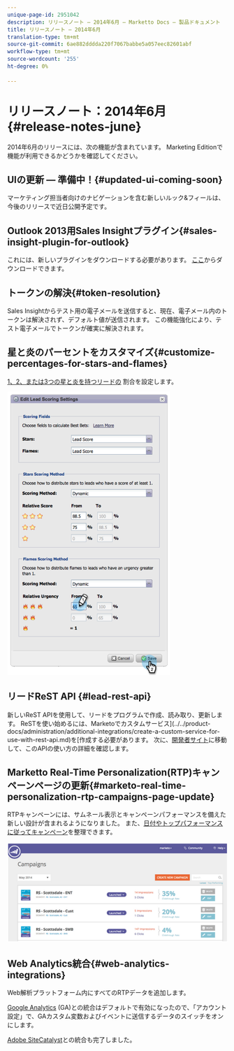 ```yaml
---
unique-page-id: 2951042
description: リリースノート — 2014年6月 — Marketto Docs — 製品ドキュメント
title: リリースノート — 2014年6月
translation-type: tm+mt
source-git-commit: 6ae882dddda220f7067babbe5a057eec82601abf
workflow-type: tm+mt
source-wordcount: '255'
ht-degree: 0%

---
```



# リリースノート：2014年6月{#release-notes-june}

2014年6月のリリースには、次の機能が含まれています。 Marketing Editionで機能が利用できるかどうかを確認してください。

## UIの更新 — 準備中！{#updated-ui-coming-soon}

マーケティング担当者向けのナビゲーションを含む新しいルック&amp;フィールは、今後のリリースで近日公開予定です。

## Outlook 2013用Sales Insightプラグイン{#sales-insight-plugin-for-outlook}

これには、新しいプラグインをダウンロードする必要があります。 [ここ](../../product-docs/marketo-sales-insight/msi-outlook-plugin/install-the-marketo-email-add-in-for-outlook-with-a-registration-code.md)からダウンロードできます。

## トークンの解決{#token-resolution}

Sales Insightからテスト用の電子メールを送信すると、現在、電子メール内のトークンは解決されず、デフォルト値が送信されます。 この機能強化により、テスト電子メールでトークンが確実に解決されます。

## 星と炎のパーセントをカスタマイズ{#customize-percentages-for-stars-and-flames}

[1、2、または3つの星と炎を持つリードの](../../product-docs/marketo-sales-insight/msi-for-salesforce/features/stars-and-flames/customize-stars-and-flames.md) 割合を設定します。

![](assets/image2014-9-22-13-3a50-3a31.png)

## リードReST API {#lead-rest-api}

新しいReST APIを使用して、リードをプログラムで作成、読み取り、更新します。 ReSTを使い始めるには、Marketoでカスタムサービス](../../product-docs/administration/additional-integrations/create-a-custom-service-for-use-with-rest-api.md)を[作成する必要があります。 次に、[開発者サイト](https://developers.marketo.com/documentation/rest/)に移動して、このAPIの使い方の詳細を確認します。

## Marketto Real-Time Personalization(RTP)キャンペーンページの更新{#marketo-real-time-personalization-rtp-campaigns-page-update}

RTPキャンペーンには、サムネール表示とキャンペーンパフォーマンスを備えた新しい設計が含まれるようになりました。 また、[日付やトップパフォーマンスに従ってキャンペーン](../../product-docs/web-personalization/working-with-web-campaigns/sort-web-campaigns-by-latest-or-top-performing.md)を整理できます。

![](assets/image2014-9-22-13-3a50-3a57.png)

## Web Analytics統合{#web-analytics-integrations}

Web解析プラットフォーム内にすべてのRTPデータを追加します。

[Google Analytics](../../product-docs/web-personalization/reporting-for-web-personalization/web-analytics-integrations/integrate-rtp-with-google-analytics.md) (GA)との統合はデフォルトで有効になったので、「アカウント設定」で、GAカスタム変数およびイベントに送信するデータのスイッチをオンにします。

[Adobe SiteCatalyst](../../product-docs/web-personalization/reporting-for-web-personalization/web-analytics-integrations/integrate-with-adobe-analytics.md)との統合も完了しました。

